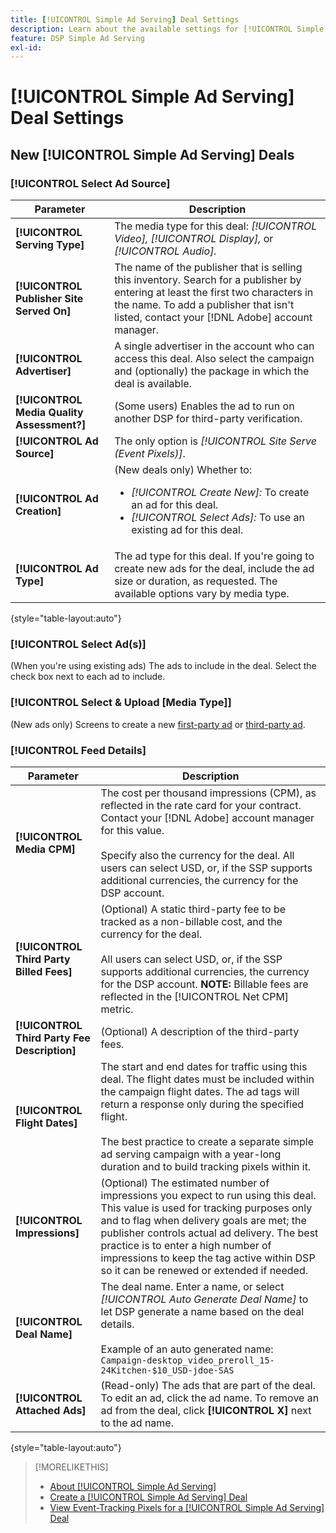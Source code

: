 ```yaml
---
title: [!UICONTROL Simple Ad Serving] Deal Settings
description: Learn about the available settings for [!UICONTROL Simple Ad Serving] deals.
feature: DSP Simple Ad Serving
exl-id:
---
```

# [!UICONTROL Simple Ad Serving] Deal Settings

## New [!UICONTROL Simple Ad Serving] Deals

### [!UICONTROL Select Ad Source]

| Parameter | Description |
|-----------|-------------|
| **[!UICONTROL Serving Type]** | The media type for this deal: *[!UICONTROL Video],* *[!UICONTROL Display],* or *[!UICONTROL Audio].* |
|**[!UICONTROL Publisher Site Served On]** | The name of the publisher that is selling this inventory. Search for a publisher by entering at least the first two characters in the name. To add a publisher that isn't listed, contact your [!DNL Adobe] account manager.|
|**[!UICONTROL Advertiser]** | A single advertiser in the account who can access this deal. Also select the campaign and (optionally) the package in which the deal is available. |
| **[!UICONTROL Media Quality Assessment?]** | (Some users) Enables the ad to run on another DSP for third-party verification. <!-- Who can select this? It's disabled for me. Need to see if there are additional fields when this is enabled. --> |
| **[!UICONTROL Ad Source]** | The only option is *[!UICONTROL Site Serve (Event Pixels)]*. |
| **[!UICONTROL Ad Creation]** | (New deals only) Whether to:<ul><li>*[!UICONTROL Create New]:* To create an ad for this deal.</li><li>*[!UICONTROL Select Ads]:* To use an existing ad for this deal.</li></ul> |
| **[!UICONTROL Ad Type]** | The ad type for this deal. If you're going to create new ads for the deal, include the ad size or duration, as requested. The available options vary by media type. |

{style="table-layout:auto"}

### [!UICONTROL Select Ad(s)]

(When you're using existing ads) The ads to include in the deal. Select the check box next to each ad to include.

### [!UICONTROL Select & Upload [Media Type]]

(New ads only) Screens to create a new [first-party ad](/help/dsp/campaign-management/ads/ad-create.md) or [third-party ad](/help/dsp/campaign-management/ads/ad-create-third-party.md).

### [!UICONTROL Feed Details]

| Parameter | Description |
|-----------|-------------|
| **[!UICONTROL Media CPM]** | The cost per thousand impressions (CPM), as reflected in the rate card for your contract. Contact your [!DNL Adobe] account manager for this value. <br><br>Specify also the currency for the deal. All users can select USD, or, if the SSP supports additional currencies, the currency for the DSP account. |
| **[!UICONTROL Third Party Billed Fees]** | (Optional) A static third-party fee to be tracked as a non-billable cost,  and the currency for the deal.<br><br>All users can select USD, or, if the SSP supports additional currencies, the currency for the DSP account. **NOTE:** Billable fees are reflected in the [!UICONTROL Net CPM] metric.|
| **[!UICONTROL Third Party Fee Description]** | (Optional) A description of the third-party fees. |
| **[!UICONTROL Flight Dates]** | The start and end dates for traffic using this deal. The flight dates must be included within the campaign flight dates. The ad tags will return a response only during the specified flight.<br><br> The best practice to create a separate simple ad serving campaign with a year-long duration and to build tracking pixels within it. |
| **[!UICONTROL Impressions]** | (Optional) The estimated number of impressions you expect to run using this deal. This value is used for tracking purposes only and to flag when delivery goals are met; the publisher controls actual ad delivery. The best practice is to enter a high number of impressions to keep the tag active within DSP so it can be renewed or extended if needed. |
| **[!UICONTROL Deal Name]** | The deal name. Enter a name, or select *[!UICONTROL Auto Generate Deal Name]* to let DSP generate a name based on the deal details.<br><br>Example of an auto generated name: `Campaign-desktop_video_preroll_15-24Kitchen-$10_USD-jdoe-SAS` |
| **[!UICONTROL Attached Ads]** | (Read-only) The ads that are part of the deal. To edit an ad, click the ad name. To remove an ad from the deal, click **[!UICONTROL X]** next to the ad name. |

{style="table-layout:auto"}

<!-- 
## Existing Simple Ad Serving Deals

Changes aren't applied retroactively.
-->

<!-- completely different settings layout, so need a separate section for them -->

<!-- From Abhinav: Editable fields are Name, Start & End date, Impressions & CPM. Changes are not applied retroactively.

But I see:

| Parameter | Description |
|-----------|-------------|

| **[!UICONTROL Are you using Deal ID?] | (Read-only) Whether the deal was set up as a [!UICONTROL Deal ID] (*[!DNL Yes]*)  or a [!UICONTROL Simple Ad Serving] deal (*[!DNL No]*). |
| **[!UICONTROL Inventory Type] | (Read-only) The inventory type for the deal. |
| **[!UICONTROL Feed Name] | The name of the [!UICONTROL Simple Ad Serving] deal. |
| **[!UICONTROL Publisher Ad Server] | (Read-only)  |
| **[!UICONTROL Publisher maximum ad length] | The maximum length of the ad, per the publisher. |
| **[!UICONTROL Publisher minimum ad length] | The minimum length of the ad, per the publisher. |
| **[!UICONTROL Fill Type] | (Read-only)  |
| **[!UICONTROL Contracted CPM] | This field is required if billing through TubeMogul, but enter your CPM in this field to track your actual spend. |
| **[!UICONTROL 3rd party technology CPM] | (Optional)  |
| **[!UICONTROL Planned Flight Dates] | The beginning and end dates for the deal flight. These dates don't control ad delivery but are used to track delivery pacing. **THIS IS CONTRARY TO WHAT THE NEW DEAL SETTINGS ABOVE, FROM ABHINAV, SAY**> |
| **[!UICONTROL Target Impressions] | (Optional) The estimated number of impressions you expect to run using this deal. This value is used for tracking purposes only and to flag when delivery goals are met; the publisher controls actual ad delivery. The best practice is to enter a high number of impressions to keep the tag active within DSP so it can be renewed or extended if needed. |
 -->

>[!MORELIKETHIS]
>
>* [About [!UICONTROL Simple Ad Serving]](simple-deal-about.md)
>* [Create a [!UICONTROL Simple Ad Serving] Deal](simple-deal-create.md)
>* [View Event-Tracking Pixels for a [!UICONTROL Simple Ad Serving] Deal](simple-deal-show-pixels.md)
